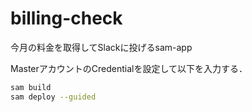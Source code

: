 # billing-check

今月の料金を取得してSlackに投げるsam-app

MasterアカウントのCredentialを設定して以下を入力する．

```sh
sam build
sam deploy --guided
```
